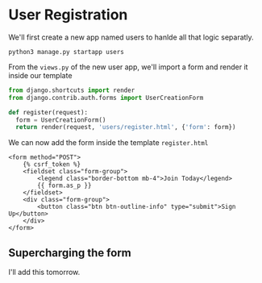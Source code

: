 # User Registration

We'll first create a new app named users to hanlde all that logic separatly.

`python3 manage.py startapp users`

From the `views.py` of the new user app, we'll import a form and render it inside our template

```py
from django.shortcuts import render
from django.contrib.auth.forms import UserCreationForm

def register(request):
  form = UserCreationForm()
  return render(request, 'users/register.html', {'form': form})
```

We can now add the form inside the template `register.html`

```django
<form method="POST">
    {% csrf_token %}
    <fieldset class="form-group">
        <legend class="border-bottom mb-4">Join Today</legend>
        {{ form.as_p }}
    </fieldset>
    <div class="form-group">
        <button class="btn btn-outline-info" type="submit">Sign Up</button>
    </div>
</form>
```

## Supercharging the form

I'll add this tomorrow.

